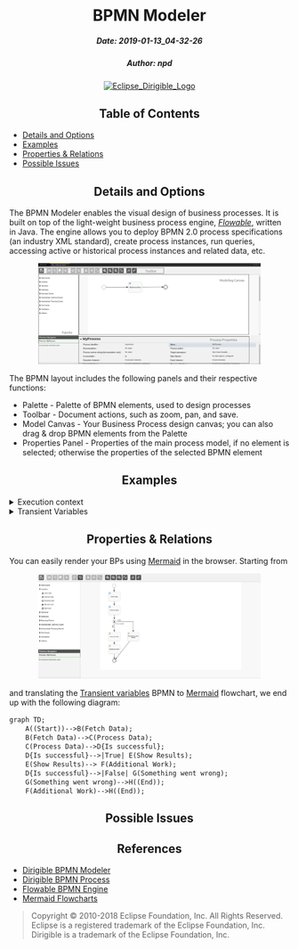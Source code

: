 <h1 align="center">BPMN Modeler</h1>
<h5 align="center">Date: 2019-01-13_04-32-26</h5>
<h5 align="center">Author: npd</h5>


<center><a href="http://dirigible.io"><img src="http://www.dirigible.io/img/dirigible.svg" alt="Eclipse_Dirigible_Logo" width="200"/></a></center>

<h2 align="center">Table of Contents</h2>

  * [Details and Options](#details)
  * [Examples](#details)
  * [Properties & Relations](#properties)
  * [Possible Issues](#issues)


<h2 id="details" align="center">Details and Options</h2>

The BPMN Modeler enables the visual design of business processes. It is built on top of the light-weight business process engine,
[*Flowable*][flowable], written in Java. The engine allows you to deploy BPMN 2.0 process specifications (an industry XML standard), create
process instances, run queries, accessing active or historical process instances and related data, etc.

<center><img src="./res/flowable_bpmn_overview.png" alt="Dirigible BPMN Modeler Template" width="400"/></center>

The BPMN layout includes the following panels and their respective functions:

  * Palette - Palette of BPMN elements, used to design processes
  * Toolbar - Document actions, such as zoom, pan, and save.
  * Model Canvas - Your Business Process design canvas; you can also drag & drop BPMN elements from the Palette
  * Properties Panel - Properties of the main process model, if no element is selected; otherwise the properties of the selected
    BPMN element

<h2 id="examples" align="center">Examples</h2>

<details>
  <summary>Execution context</summary>

  Source: [Execution context][ex1]
  <p>

  1. Create a project **bpmn\_process\_project**
  2. Then create a JavaScript service named **my_delegate.js** with the following content:

```javascript
console.info("Hello from the JavaScript Delegate!");

let process = require('bpm/v3/process');
let execution = process.getExecutionContext();

process.setVariable(execution.getId(), 'variable2', 'value2');

try {
    console.info("variable1: " + process.getVariable(execution.getId(), 'variable1'));
    console.info("variable2: " + process.getVariable(execution.getId(), 'variable2'));
} catch(e) {
    console.error(e.message);
}
```

  3. Then create a Business Process Model (via the *New* popup menu) named **my_process.bpmn**
  4. Double-click on this file to open the corresponding BPMN editor.
  5. There should be shown on the diagram a *Start Event*, connected to a **MyServiceTask**, connected to an *End Event*.
  6. Select the **MyServiceTask**.
  7. In the *Properties* section below the diagram, find the *Class* fields property and click on it.
  8. In the *Class* fields dialog, find and click on the field **handler**.
  9. Change its value from **myproject/mydelegate.js** to **bpmn_process_project/my_delegate.js** and click *Save*.
  10. Click on the *Save* button on the top-left corner of the editor with *Name* - **MyProcess** and *Key* - **myprocess**
  11. Publish the project
  12. Then create a JavaScript service named **my_trigger.js** which will be used to start the just defined process

Enter the following code in it:

```javascript
let process = require('bpm/v3/process');
process.start('myprocess', {"variable1": "value1"});
```

  13. Select the **my_trigger.js** file in the *Workspace view* to be able to trigger the invocation of this service via the *Preview view*
  14. In the *Console view* you should see the following lines:

> [2018-05-14T14:25:16.791Z] [DEBUG] Done starting a BPMN process by key: myprocess
>
> [2018-05-14T14:25:16.773Z] [INFO] variable2: value2
>
> [2018-05-14T14:25:16.772Z] [INFO] variable1: value1
>
> [2018-05-14T14:25:16.751Z] [INFO] Hello from the JavaScript Delegate!
>
> [2018-05-14T14:25:16.585Z] [DEBUG] Starting a BPMN process by key: myprocess

  <img src="https://cdn1.iconfinder.com/data/icons/business-5/512/light_bulb_7-512.png" alt="Idea" width="32"/>
  The log messages in the <i>Console view</i> are in a reverse order - the newest are on top

  </p>
</details>

<details id="transient-var">
  <summary>Transient Variables</summary>

  Adapted from: [Transient variables][ex2]

  Source (BPMN): [Test Molecule Business Process][exbp1]

  <p>
  Transient variables are variables that behave like regular variables, but are not persisted.
  Typically, transient variables are used for advanced use cases. When in doubt, use a regular process variable.

  Let’s assume the <i>Fetch Data</i> service task calls some remote service (for example, using REST).
  Let’s also assume some configuration parameters are needed and need to be provided when starting the process instance.
  Also, these configuration parameters are not important for historical audit purposes, so we pass them as transient variables:

```javascript
let processInstance = runtimeService.createProcessInstanceBuilder()
       .processDefinitionKey("someKey")
       .transientVariable("configParam01", "A")
       .transientVariable("configParam02", "B")
       .transientVariable("configParam03", "C")
       .start();
```

Note that the transient variables will be available until the user task is reached and persisted to the database.
For example, in the <i>Additional Work</i> user task they are no longer available. Also note that if <i>Fetch Data</i> had been asynchronous, they wouldn’t be available after that step either.
  </p>
</details>

<h2 id="properties" align="center">Properties & Relations</h2>

You can easily render your BPs using [Mermaid][mermaid] in the browser.
Starting from

<center><img src="./res/test_molecule_bpmn.png" alt="Test Molecule BPMN spec" width="400"/></center>

and translating the [Transient variables](#transient-var) BPMN to [Mermaid][mermaid] flowchart, we end up with the following diagram:

```mermaid
graph TD;
    A((Start))-->B(Fetch Data);
    B(Fetch Data)-->C(Process Data);
    C(Process Data)-->D{Is successful};
    D{Is successful}-->|True| E(Show Results);
    E(Show Results)--> F(Additional Work);
    D{Is successful}-->|False| G(Something went wrong);
    G(Something went wrong)-->H((End));
    F(Additional Work)-->H((End));
```

<h2 id="issues" align="center">Possible Issues</h2>

<h2 id="refs" align="center">References</h2>

* [Dirigible BPMN Modeler][dirigible_bpmn]
* [Dirigible BPMN Process][ex1]
* [Flowable BPMN Engine][flowable_docs]
* [Mermaid Flowcharts][mermaid_flowchart]

> Copyright © 2010-2018 Eclipse Foundation, Inc. All Rights Reserved. Eclipse is a registered trademark of the Eclipse Foundation, Inc. Dirigible is a trademark of the Eclipse Foundation, Inc.

[//]: # (These are reference links used in the body of this note and get stripped out when the markdown processor does its job. There is no need to format nicely because it shouldn't be seen. Thanks SO - http://stackoverflow.com/questions/4823468/store-comments-in-markdown-syntax)


   [flowable]: <https://www.flowable.org>
   [flowable_docs]: <https://www.flowable.org/docs/userguide/index.html>
   [epl]: <https://www.eclipse.org/legal/epl-v10.html>
   [ex1]: <http://www.dirigible.io/samples/complex_process_console.html>
   [ex2]: <https://www.flowable.org/docs/userguide/index.html#apiTransientVariables>
   [exbp1]: <res/test_molecule.bpmn>
   [mermaid]: <https://mermaidjs.github.io>
   [mermaid_flowchart]: <https://mermaidjs.github.io/flowchart.html>
   [dirigible_bpmn]: <http://www.dirigible.io/help/ide_modeler_bpmn.html>
